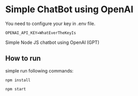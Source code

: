 # Simple ChatBot using OpenAI

You need to configure your key in .env file.

`OPENAI_API_KEY=WhatEverTheKeyIs`

Simple Node JS chatbot using OpenAI (GPT)

## How to run

simple run following commands:

`npm install`

`npm start`
